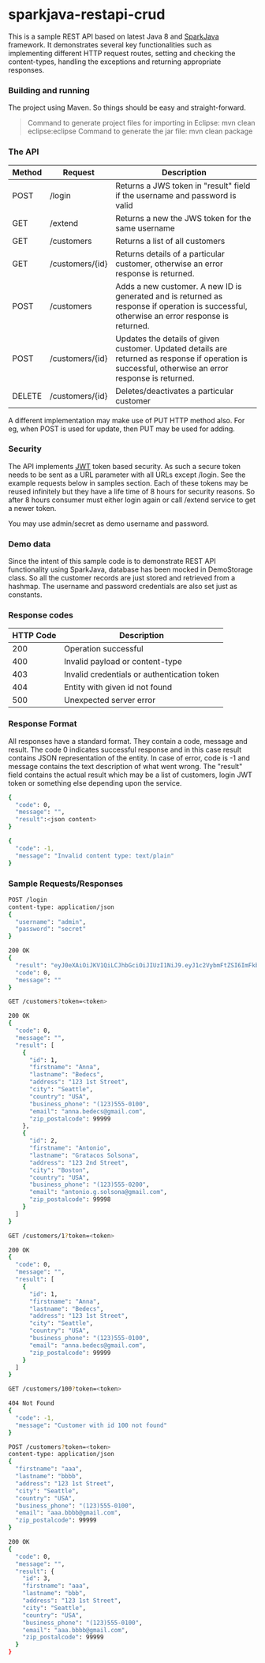 # sparkjava-restapi-crud

This is a sample REST API based on latest Java 8 and [SparkJava](http://sparkjava.com/) framework. It demonstrates several key functionalities such as implementing different HTTP request routes, setting and checking the content-types, handling the exceptions and returning appropriate responses. 

### Building and running
The project using Maven. So things should be easy and straight-forward.
> Command to generate project files for importing in Eclipse: mvn clean eclipse:eclipse
> Command to generate the jar file: mvn clean package

### The API
| Method | Request  | Description  |
| ------ | ---------- | -------- |
| POST | /login | Returns a JWS token in "result" field if the username and password is valid |
| GET | /extend | Returns a new the JWS token for the same username |
| GET | /customers | Returns a list of all customers |
| GET | /customers/{id} | Returns details of a particular customer, otherwise an error response is returned. |
| POST | /customers | Adds a new customer. A new ID is generated and is returned as response if operation is successful, otherwise an error response is returned. |
| POST | /customers/{id} | Updates the details of given customer. Updated details are returned as response if operation is successful, otherwise an error response is returned. |
| DELETE | /customers/{id} | Deletes/deactivates a particular customer |

A different implementation may make use of PUT HTTP method also. For eg, when POST is used for update, then PUT may be used for adding. 

### Security
The API implements [JWT](https://jwt.io/) token based security. As such a secure token needs to be sent as a URL parameter with all URLs except /login. See the example requests below in samples section. Each of these tokens may be reused infinitely but they have a life time of 8 hours for security reasons. So after 8 hours consumer must either login again or call /extend service to get a newer token. 

You may use admin/secret as demo username and password.

### Demo data
Since the intent of this sample code is to demonstrate REST API functionality using SparkJava, database has been mocked in DemoStorage class. So all the customer records are just stored and retrieved from a hashmap. The username and password credentials are also set just as constants. 

### Response codes
| HTTP Code | Description  |
| ------ | -------- |
| 200 | Operation successful |
| 400 | Invalid payload or content-type |
| 403 | Invalid credentials or authentication token |
| 404 | Entity with given id not found |
| 500 | Unexpected server error |

### Response Format
All responses have a standard format. They contain a code, message and result. The code 0 indicates successful response and in this case result contains JSON representation of the entity. In case of error, code is -1 and message contains the text description of what went wrong.
The "result" field contains the actual result which may be a list of customers, login JWT token or something else depending upon the service.

```sh
{
  "code": 0,
  "message": "",
  "result":<json content>
}
```
```sh
{
  "code": -1,
  "message": "Invalid content type: text/plain"
}
```

### Sample Requests/Responses

```sh
POST /login
content-type: application/json
{
  "username": "admin",
  "password": "secret"
}
```
```sh
200 OK
{
  "result": "eyJ0eXAiOiJKV1QiLCJhbGciOiJIUzI1NiJ9.eyJ1c2VybmFtZSI6ImFkbWluIiwidGltZXN0YW1wIjoxNDU4NjUxMDI0NTAwfQ.Nsq66NVlrNxbuNChSRacM1VKsEeT_hp8OBbW5z_xjPk",
  "code": 0,
  "message": ""
}
```

```sh
GET /customers?token=<token>
```
```sh
200 OK
{
  "code": 0,
  "message": "",
  "result": [
    {
      "id": 1,
      "firstname": "Anna",
      "lastname": "Bedecs",
      "address": "123 1st Street",
      "city": "Seattle",
      "country": "USA",
      "business_phone": "(123)555-0100",
      "email": "anna.bedecs@gmail.com",
      "zip_postalcode": 99999
    },
    {
      "id": 2,
      "firstname": "Antonio",
      "lastname": "Gratacos Solsona",
      "address": "123 2nd Street",
      "city": "Boston",
      "country": "USA",
      "business_phone": "(123)555-0200",
      "email": "antonio.g.solsona@gmail.com",
      "zip_postalcode": 99998
    }
  ]
}
```

```sh
GET /customers/1?token=<token>
```
```sh
200 OK
{
  "code": 0,
  "message": "",
  "result": [
    {
      "id": 1,
      "firstname": "Anna",
      "lastname": "Bedecs",
      "address": "123 1st Street",
      "city": "Seattle",
      "country": "USA",
      "business_phone": "(123)555-0100",
      "email": "anna.bedecs@gmail.com",
      "zip_postalcode": 99999
    }
  ]
}
```

```sh
GET /customers/100?token=<token>
```
```sh
404 Not Found
{
  "code": -1,
  "message": "Customer with id 100 not found"
}
```

```sh
POST /customers?token=<token>
content-type: application/json
{
  "firstname": "aaa",
  "lastname": "bbbb",
  "address": "123 1st Street",
  "city": "Seattle",
  "country": "USA",
  "business_phone": "(123)555-0100",
  "email": "aaa.bbbb@gmail.com",
  "zip_postalcode": 99999
}
```
```sh
200 OK
{
  "code": 0,
  "message": "",
  "result": {
    "id": 3,
    "firstname": "aaa",
    "lastname": "bbb",
    "address": "123 1st Street",
    "city": "Seattle",
    "country": "USA",
    "business_phone": "(123)555-0100",
    "email": "aaa.bbbb@gmail.com",
    "zip_postalcode": 99999
  }
}
```
